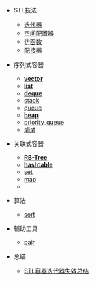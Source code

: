 - STL技法

  - [迭代器](content/iterator.md)
  - [空间配置器]()
  - [仿函数](content/functor.md)
  - [配接器]()

- 序列式容器

  - [**vector**](content/vector.md)
  - [**list**](content/list.md)
  - [**deque**](content/deque.md)
  - [stack](content/stack.md)
  - [queue](content/queue.md)
  - [**heap**](content/heap.md)
  - [priority_queue](content/priority_queue.md)
  - [slist](content/slist.md)

- 关联式容器

  - [**RB-Tree**](content/rb_tree.md)
  - [**hashtable**](content/hashtable.md)
  - [set](content/set.md)
  - [map](content/map.md)
  - []()

- 算法

  - [sort](content/sort.md)

- 辅助工具

  - [pair](content/pair.md)

- 总结

  - [STL容器迭代器失效总结](content/stl_iterator_failure.md)

